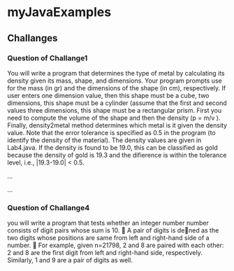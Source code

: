 # myJavaExamples
 
 ## Challanges
 
 ###  Question of Challange1
 
 You will write a program that determines the type of metal by calculating its
density given its mass, shape, and dimensions. Your program prompts use for the mass (in
gr) and the dimensions of the shape (in cm), respectively. If user enters
  one dimension value, then this shape must be a cube,
  two dimensions, this shape must be a cylinder (assume that the first and second values
  three dimensions, this shape must be a rectangular prism.
First you need to compute the volume of the shape and then the density (p = m/v ). Finally,
density2metal method determines which metal is it given the density value. Note that the
error tolerance is specified as 0.5 in the program (to identify the density of the material).
The density values are given in Lab4.java. If the density is found to be 19.0, this can be
classified as gold because the density of gold is 19.3 and the difierence is within the tolerance
level, i.e., |19.3-19.0| < 0.5.
 
 ...
 
 ...
 
 
 ###  Question of Challange4 
  
  you will write a program that tests whether an integer number number consists
of digit pairs whose sum is 10.
 A pair of digits is dened as the two digits whose positions are same from left and
right-hand side of a number.
 For example, given n=21798, 2 and 8 are paired with each other: 2 and 8 are the first
digit from left and right-hand side, respectively. Similarly, 1 and 9 are a pair of digits
as well.


